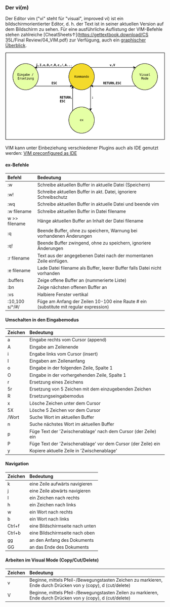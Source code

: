 ### Der vi\(m\)

Der Editor vim \("vi" steht für "visual", improved vi\) ist ein bildschirmorientierter Editor, d. h. der Text ist in seiner aktuellen Version auf dem Bildschirm zu sehen. Für eine ausführliche Auflistung der VIM-Befehle stehen zahlreiche [CheatSheets↑](https://gettextbook.download/CS 35L/Final Review/04_VIM.pdf) zur Verfügung, auch ein [graphischer Überblick](http://www.viemu.com/vi-vim-cheat-sheet.gif).

![](/images/vi.png)

VIM kann unter Einbeziehung verschiedener Plugins auch als IDE genutzt werden:
[VIM preconfigured as IDE](https://github.com/xmementoit/vim-ide)
#### ex-Befehle

| Befehl | Bedeutung |
| :--- | :--- |
| :w | Schreibe aktuellen Buffer in aktuelle Datei \(Speichern\) |
| :w! | Schreibe aktuellen Buffer in akt. Datei, ignoriere Schreibschutz |
| :wq | Schreibe aktuellen Buffer in aktuelle Datei und beende vim |
| :w filename | Schreibe aktuellen Buffer in Datei filename |
| w &gt;&gt; filename | Hänge aktuellen Buffer an Inhalt der Datei filename |
| :q | Beende Buffer, ohne zu speichern, Warnung bei vorhandenen Änderungen |
| :q! | Beende Buffer zwingend, ohne zu speichern, ignoriere Änderungen |
| :r filename | Text aus der angegebenen Datei nach der momentanen Zeile einfügen. |
| :e filename | Lade Datei filename als Buffer, leerer Buffer falls Datei nicht vorhanden |
| :buffers | Zeige offene Buffer an \(nummerierte Liste\) |
| :bn | Zeige nächsten offenen Buffer an |
| :vs | Halbiere Fenster vertikal |
| :10,100 s/^/\#/ | Füge am Anfang der Zeilen 10-100 eine Raute \# ein \(substitute mit regular expression\) |

#### Umschalten in den  Eingabemodus

| Zeichen | Bedeutung |
| :--- | :--- |
| a | Eingabe rechts vom Cursor \(append\) |
| A | Eingabe am Zeilenende |
| i | Engabe links vom Cursor \(insert\) |
| I | Eingaben am Zeilenanfang |
| o | Eingabe in der folgenden Zeile, Spalte 1 |
| O | Eingabe in der vorhergehenden Zeile, Spalte 1 |
| r | Ersetzung eines Zeichens |
| 5r | Ersetzung von 5 Zeichen mit dem einzugebenden Zeichen |
| R | Ersetzungseingabemodus |
| x | Lösche Zeichen unter dem Cursor |
| 5X | Lösche 5 Zeichen vor dem Cursor |
| /Wort | Suche Wort im aktuellen Buffer |
| n | Suche nächstes Wort im aktuellen Buffer |
| p | Füge Text der 'Zwischenablage' nach dem Cursor \(der Zeile\) ein |
| P | Füge Text der 'Zwischenablage' vor dem Cursor \(der Zeile\) ein |
| y | Kopiere aktuelle Zeile in 'Zwischenablage' |

#### Navigation

| Zeichen | Bedeutung |
| :--- | :--- |
| k | eine Zeile aufwärts navigieren |
| j | eine Zeile abwärts navigieren |
| l | ein Zeichen nach rechts |
| h | ein Zeichen nach links |
| w | ein Wort nach rechts |
| b | ein Wort nach links |
| Ctrl+f | eine Bildschirmseite nach unten |
| Ctrl+b | eine Bildschirmseite nach oben |
| gg | an den Anfang des Dokuments |
| GG | an das Ende des Dokuments |

#### Arbeiten im Visual Mode \(Copy/Cut/Delete\)

| Zeichen | Bedeutung |
| :--- | :--- |
| v | Beginne, mittels Pfeil-/Bewegungstasten Zeichen zu markieren, Ende durch Drücken von y \(copy\), d \(cut/delete\) |
| V | Beginne, mittels Pfeil-/Bewegungstasten Zeilen zu markieren, Ende durch Drücken von y \(copy\), d \(cut/delete\) |



